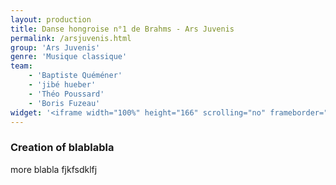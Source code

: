 ```yaml
---
layout: production
title: Danse hongroise n°1 de Brahms - Ars Juvenis
permalink: /arsjuvenis.html
group: 'Ars Juvenis'
genre: 'Musique classique'
team:
    - 'Baptiste Quéméner'
    - 'jibé hueber'
    - 'Théo Poussard'
    - 'Boris Fuzeau'
widget: '<iframe width="100%" height="166" scrolling="no" frameborder="no" src="https://w.soundcloud.com/player/?url=http%3A%2F%2Fapi.soundcloud.com%2Ftracks%2F80370406&amp;color=ff6600&amp;auto_play=false&amp;show_artwork=false"></iframe>'
---
```


### Creation of blablabla

more blabla fjkfsdklfj
